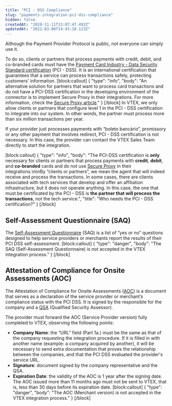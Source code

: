 ```yaml
---
title: "PCI - DSS Compliance"
slug: "payments-integration-pci-dss-compliance"
hidden: false
createdAt: "2020-11-11T13:07:47.492Z"
updatedAt: "2022-03-08T14:43:18.123Z"
---
```

Although the Payment Provider Protocol is public, not everyone can simply use it. 

To do so, clients or partners that process payments with credit, debit, and co-branded cards must have the [Payment Card Industry - Data Security Standard certification](https://www.pcisecuritystandards.org/documents/PCI_DSS-QRG-v3_2_1.pdf) (PCI - DSS). It is an international certification that guarantees that a service can process transactions safely, protecting customers' information.
[block:callout]
{
  "type": "info",
  "body": "An alternative solution for partners that want to process card transactions and do not have a PCI-DSS certification in the developing environment of the connector is to implement Secure Proxy in their integrations. For more information, check the [Secure Proxy article](https://developers.vtex.com/vtex-rest-api/docs/payments-integration-secure-proxy)."
}
[/block]
In VTEX, we only allow clients or partners that configure level 1 in the PCI - DSS certification to integrate into our system. In other words, the partner must process more than six million transactions per year.

If your provider just processes payments with “boleto bancário”, promissory or any other payment that involves redirect, PCI - DSS certification is not necessary. In this case, the provider can contact the VTEX Sales Team directly to start the integration.

[block:callout]
{
  "type": "info",
  "body": "The PCI-DSS certification is **only** necessary for clients or partners that process payments with **credit**, **debit**, and **co-branded** cards and do not use [Secure Proxy](https://developers.vtex.com/vtex-rest-api/docs/payments-integration-secure-proxy) in their integrations.\n\nBy “clients or partners”, we mean the agent that will indeed receive and process the transactions. In some cases, there are clients associated with tech services that develop and offer an affiliation infrastructure, but it does not operate anything. In this case, the one that must be certificated by the PCI - DSS is **the partner that will process the transactions**, not the tech service.",
  "title": "Who needs the PCI - DSS certification?"
}
[/block]
## Self-Assessment Questionnaire (SAQ)

The [Self-Assessment Questionnaire](https://www.pcisecuritystandards.org/pci_security/completing_self_assessment) (SAQ) is a list of “yes or no” questions designed to help service providers or merchants report the results of their PCI DSS self-assessment. 
[block:callout]
{
  "type": "danger",
  "body": "The SAQ (Self-Assessment Questionnaire) is not accepted in the VTEX integration process."
}
[/block]

## Attestation of Compliance for Onsite Assessments (AOC)

The Attestation of Compliance for Onsite Assessments ([AOC](https://www.pcisecuritystandards.org/document_library)) is a document that serves as a declaration of the service provider or merchant’s compliance status with the PCI DSS. It is signed by the responsible for the company and a [QSA](https://www.pcisecuritystandards.org/assessors_and_solutions/qualified_security_assessors) (Qualified Security Assessor).

The provider must forward the AOC (Service Provider version) fully completed to VTEX, observing the following points:

- <strong>Company Name</strong>: the “URL” field (Part 1a.) must be the same as that of the company requesting the integration procedure. If it is filled in with another name (example: a company acquired by another), it will be necessary to send extra documentation that proves the relationship between the companies, and that the PCI DSS evaluated the provider's service URL.
- <strong>Signature</strong>: document signed by the company representative and the QSA.
- <strong>Expiration Date</strong>: the validity of the AOC is 1 year after the signing date. The AOC issued more than 11 months ago must not be sent to VTEX, that is, less than 30 days before its expiration date.
[block:callout]
{
  "type": "danger",
  "body": "The AOC (Merchant version) is not accepted in the VTEX integration process."
}
[/block]